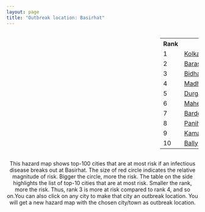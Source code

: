 ```yaml
---
layout: page
title: "Outbreak location: Basirhat"
---
```

<div style="width: 100%; overflow: auto;">
<div style="width: 75%; float: left;">
<div id="mapid">
<script src="https://buda-magenta.github.io/hazard_map/load_map.js"></script>

<script>
var marker_outbreak = L.marker([22.661196, 88.866022],{"autoPan": true}).addTo(map); marker_outbreak.bindTooltip("Basirhat").openTooltip();

var circle_1 = L.circle([22.541418, 88.357691], {"pane": "markerPane", "color": "red", "fill": true, "fillOpacity": 0.2, "fillRule": "evenodd", "lineCap": "round", "lineJoin": "round", "opacity": 1.0, "radius": 252534, "stroke": true, "weight": 3}).addTo(map);
circle_1.bindTooltip("Kolkata<br>rank: 1<br>hazard index: 0.252535")
circle_1.bindPopup('<a href="https://buda-magenta.github.io/hazard_map/Kolkata">Kolkata</a>')

var circle_2 = L.circle([22.717624, 88.488953], {"pane": "markerPane", "color": "red", "fill": true, "fillOpacity": 0.2, "fillRule": "evenodd", "lineCap": "round", "lineJoin": "round", "opacity": 1.0, "radius": 15953, "stroke": true, "weight": 3}).addTo(map);
circle_2.bindTooltip("Barasat<br>rank: 2<br>hazard index: 0.015954")
circle_2.bindPopup('<a href="https://buda-magenta.github.io/hazard_map/Barasat">Barasat</a>')

var circle_3 = L.circle([22.591260, 88.390964], {"pane": "markerPane", "color": "red", "fill": true, "fillOpacity": 0.2, "fillRule": "evenodd", "lineCap": "round", "lineJoin": "round", "opacity": 1.0, "radius": 12288, "stroke": true, "weight": 3}).addTo(map);
circle_3.bindTooltip("Bidhan Nagar<br>rank: 3<br>hazard index: 0.012288")
circle_3.bindPopup('<a href="https://buda-magenta.github.io/hazard_map/Bidhan_Nagar">Bidhan Nagar</a>')

var circle_4 = L.circle([22.694792, 88.453018], {"pane": "markerPane", "color": "red", "fill": true, "fillOpacity": 0.2, "fillRule": "evenodd", "lineCap": "round", "lineJoin": "round", "opacity": 1.0, "radius": 11198, "stroke": true, "weight": 3}).addTo(map);
circle_4.bindTooltip("Madhyamgram<br>rank: 4<br>hazard index: 0.011199")
circle_4.bindPopup('<a href="https://buda-magenta.github.io/hazard_map/Madhyamgram">Madhyamgram</a>')

var circle_5 = L.circle([23.535048, 87.338043], {"pane": "markerPane", "color": "red", "fill": true, "fillOpacity": 0.2, "fillRule": "evenodd", "lineCap": "round", "lineJoin": "round", "opacity": 1.0, "radius": 7329, "stroke": true, "weight": 3}).addTo(map);
circle_5.bindTooltip("Durgapur<br>rank: 5<br>hazard index: 0.007330")
circle_5.bindPopup('<a href="https://buda-magenta.github.io/hazard_map/Durgapur">Durgapur</a>')

var circle_6 = L.circle([22.508621, 88.253218], {"pane": "markerPane", "color": "red", "fill": true, "fillOpacity": 0.2, "fillRule": "evenodd", "lineCap": "round", "lineJoin": "round", "opacity": 1.0, "radius": 5810, "stroke": true, "weight": 3}).addTo(map);
circle_6.bindTooltip("Maheshtala<br>rank: 6<br>hazard index: 0.005810")
circle_6.bindPopup('<a href="https://buda-magenta.github.io/hazard_map/Maheshtala">Maheshtala</a>')

var circle_7 = L.circle([23.250000, 87.750000], {"pane": "markerPane", "color": "red", "fill": true, "fillOpacity": 0.2, "fillRule": "evenodd", "lineCap": "round", "lineJoin": "round", "opacity": 1.0, "radius": 5092, "stroke": true, "weight": 3}).addTo(map);
circle_7.bindTooltip("Barddhaman<br>rank: 7<br>hazard index: 0.005093")
circle_7.bindPopup('<a href="https://buda-magenta.github.io/hazard_map/Barddhaman">Barddhaman</a>')

var circle_8 = L.circle([22.695034, 88.377060], {"pane": "markerPane", "color": "red", "fill": true, "fillOpacity": 0.2, "fillRule": "evenodd", "lineCap": "round", "lineJoin": "round", "opacity": 1.0, "radius": 4958, "stroke": true, "weight": 3}).addTo(map);
circle_8.bindTooltip("Panihati<br>rank: 8<br>hazard index: 0.004958")
circle_8.bindPopup('<a href="https://buda-magenta.github.io/hazard_map/Panihati">Panihati</a>')

var circle_9 = L.circle([22.670728, 88.376342], {"pane": "markerPane", "color": "red", "fill": true, "fillOpacity": 0.2, "fillRule": "evenodd", "lineCap": "round", "lineJoin": "round", "opacity": 1.0, "radius": 4351, "stroke": true, "weight": 3}).addTo(map);
circle_9.bindTooltip("Kamarhati<br>rank: 9<br>hazard index: 0.004351")
circle_9.bindPopup('<a href="https://buda-magenta.github.io/hazard_map/Kamarhati">Kamarhati</a>')

var circle_10 = L.circle([22.646958, 88.343612], {"pane": "markerPane", "color": "red", "fill": true, "fillOpacity": 0.2, "fillRule": "evenodd", "lineCap": "round", "lineJoin": "round", "opacity": 1.0, "radius": 3774, "stroke": true, "weight": 3}).addTo(map);
circle_10.bindTooltip("Bally<br>rank: 10<br>hazard index: 0.003775")
circle_10.bindPopup('<a href="https://buda-magenta.github.io/hazard_map/Bally">Bally</a>')

var circle_11 = L.circle([22.472223, 88.093845], {"pane": "markerPane", "color": "red", "fill": true, "fillOpacity": 0.2, "fillRule": "evenodd", "lineCap": "round", "lineJoin": "round", "opacity": 1.0, "radius": 3697, "stroke": true, "weight": 3}).addTo(map);
circle_11.bindTooltip("Uluberia<br>rank: 11<br>hazard index: 0.003697")
circle_11.bindPopup('<a href="https://buda-magenta.github.io/hazard_map/Uluberia">Uluberia</a>')

var circle_12 = L.circle([26.716413, 88.430992], {"pane": "markerPane", "color": "red", "fill": true, "fillOpacity": 0.2, "fillRule": "evenodd", "lineCap": "round", "lineJoin": "round", "opacity": 1.0, "radius": 3662, "stroke": true, "weight": 3}).addTo(map);
circle_12.bindTooltip("Siliguri<br>rank: 12<br>hazard index: 0.003662")
circle_12.bindPopup('<a href="https://buda-magenta.github.io/hazard_map/Siliguri">Siliguri</a>')

var circle_13 = L.circle([28.651718, 77.221939], {"pane": "markerPane", "color": "red", "fill": true, "fillOpacity": 0.2, "fillRule": "evenodd", "lineCap": "round", "lineJoin": "round", "opacity": 1.0, "radius": 3644, "stroke": true, "weight": 3}).addTo(map);
circle_13.bindTooltip("Delhi<br>rank: 13<br>hazard index: 0.003644")
circle_13.bindPopup('<a href="https://buda-magenta.github.io/hazard_map/Delhi">Delhi</a>')

var circle_14 = L.circle([22.707369, 88.374437], {"pane": "markerPane", "color": "red", "fill": true, "fillOpacity": 0.2, "fillRule": "evenodd", "lineCap": "round", "lineJoin": "round", "opacity": 1.0, "radius": 3212, "stroke": true, "weight": 3}).addTo(map);
circle_14.bindTooltip("Baranagar<br>rank: 14<br>hazard index: 0.003212")
circle_14.bindPopup('<a href="https://buda-magenta.github.io/hazard_map/Baranagar">Baranagar</a>')

var circle_15 = L.circle([22.890183, 88.426939], {"pane": "markerPane", "color": "red", "fill": true, "fillOpacity": 0.2, "fillRule": "evenodd", "lineCap": "round", "lineJoin": "round", "opacity": 1.0, "radius": 2885, "stroke": true, "weight": 3}).addTo(map);
circle_15.bindTooltip("Naihati<br>rank: 15<br>hazard index: 0.002885")
circle_15.bindPopup('<a href="https://buda-magenta.github.io/hazard_map/Naihati">Naihati</a>')

var circle_16 = L.circle([19.075990, 72.877393], {"pane": "markerPane", "color": "red", "fill": true, "fillOpacity": 0.2, "fillRule": "evenodd", "lineCap": "round", "lineJoin": "round", "opacity": 1.0, "radius": 2762, "stroke": true, "weight": 3}).addTo(map);
circle_16.bindTooltip("Mumbai<br>rank: 16<br>hazard index: 0.002763")
circle_16.bindPopup('<a href="https://buda-magenta.github.io/hazard_map/Mumbai">Mumbai</a>')

var circle_17 = L.circle([22.028124, 88.063265], {"pane": "markerPane", "color": "red", "fill": true, "fillOpacity": 0.2, "fillRule": "evenodd", "lineCap": "round", "lineJoin": "round", "opacity": 1.0, "radius": 2595, "stroke": true, "weight": 3}).addTo(map);
circle_17.bindTooltip("Haldia<br>rank: 17<br>hazard index: 0.002596")
circle_17.bindPopup('<a href="https://buda-magenta.github.io/hazard_map/Haldia">Haldia</a>')

var circle_18 = L.circle([24.379576, 88.585573], {"pane": "markerPane", "color": "red", "fill": true, "fillOpacity": 0.2, "fillRule": "evenodd", "lineCap": "round", "lineJoin": "round", "opacity": 1.0, "radius": 2525, "stroke": true, "weight": 3}).addTo(map);
circle_18.bindTooltip("Baharampur<br>rank: 18<br>hazard index: 0.002526")
circle_18.bindPopup('<a href="https://buda-magenta.github.io/hazard_map/Baharampur">Baharampur</a>')

var circle_19 = L.circle([23.687130, 86.974659], {"pane": "markerPane", "color": "red", "fill": true, "fillOpacity": 0.2, "fillRule": "evenodd", "lineCap": "round", "lineJoin": "round", "opacity": 1.0, "radius": 2386, "stroke": true, "weight": 3}).addTo(map);
circle_19.bindTooltip("Asansol<br>rank: 19<br>hazard index: 0.002387")
circle_19.bindPopup('<a href="https://buda-magenta.github.io/hazard_map/Asansol">Asansol</a>')

var circle_20 = L.circle([22.754995, 88.341667], {"pane": "markerPane", "color": "red", "fill": true, "fillOpacity": 0.2, "fillRule": "evenodd", "lineCap": "round", "lineJoin": "round", "opacity": 1.0, "radius": 2370, "stroke": true, "weight": 3}).addTo(map);
circle_20.bindTooltip("Serampore<br>rank: 20<br>hazard index: 0.002370")
circle_20.bindPopup('<a href="https://buda-magenta.github.io/hazard_map/Serampore">Serampore</a>')

var circle_21 = L.circle([22.901200, 88.389900], {"pane": "markerPane", "color": "red", "fill": true, "fillOpacity": 0.2, "fillRule": "evenodd", "lineCap": "round", "lineJoin": "round", "opacity": 1.0, "radius": 2291, "stroke": true, "weight": 3}).addTo(map);
circle_21.bindTooltip("Hugli-Chinsurah<br>rank: 21<br>hazard index: 0.002291")
circle_21.bindPopup('<a href="https://buda-magenta.github.io/hazard_map/Hugli-Chinsurah">Hugli-Chinsurah</a>')

var circle_22 = L.circle([22.667046, 88.341146], {"pane": "markerPane", "color": "red", "fill": true, "fillOpacity": 0.2, "fillRule": "evenodd", "lineCap": "round", "lineJoin": "round", "opacity": 1.0, "radius": 2099, "stroke": true, "weight": 3}).addTo(map);
circle_22.bindTooltip("Uttarpara<br>rank: 22<br>hazard index: 0.002099")
circle_22.bindPopup('<a href="https://buda-magenta.github.io/hazard_map/Uttarpara">Uttarpara</a>')

var circle_23 = L.circle([23.405848, 88.495894], {"pane": "markerPane", "color": "red", "fill": true, "fillOpacity": 0.2, "fillRule": "evenodd", "lineCap": "round", "lineJoin": "round", "opacity": 1.0, "radius": 1967, "stroke": true, "weight": 3}).addTo(map);
circle_23.bindTooltip("Krishnanagar<br>rank: 23<br>hazard index: 0.001968")
circle_23.bindPopup('<a href="https://buda-magenta.github.io/hazard_map/Krishnanagar">Krishnanagar</a>')

var circle_24 = L.circle([23.259346, 88.437212], {"pane": "markerPane", "color": "red", "fill": true, "fillOpacity": 0.2, "fillRule": "evenodd", "lineCap": "round", "lineJoin": "round", "opacity": 1.0, "radius": 1962, "stroke": true, "weight": 3}).addTo(map);
circle_24.bindTooltip("Santipur<br>rank: 24<br>hazard index: 0.001962")
circle_24.bindPopup('<a href="https://buda-magenta.github.io/hazard_map/Santipur">Santipur</a>')

var circle_25 = L.circle([22.840800, 88.653500], {"pane": "markerPane", "color": "red", "fill": true, "fillOpacity": 0.2, "fillRule": "evenodd", "lineCap": "round", "lineJoin": "round", "opacity": 1.0, "radius": 1935, "stroke": true, "weight": 3}).addTo(map);
circle_25.bindTooltip("Habra<br>rank: 25<br>hazard index: 0.001935")
circle_25.bindPopup('<a href="https://buda-magenta.github.io/hazard_map/Habra">Habra</a>')

var circle_26 = L.circle([24.965712, 88.127778], {"pane": "markerPane", "color": "red", "fill": true, "fillOpacity": 0.2, "fillRule": "evenodd", "lineCap": "round", "lineJoin": "round", "opacity": 1.0, "radius": 1807, "stroke": true, "weight": 3}).addTo(map);
circle_26.bindTooltip("English Bazar<br>rank: 26<br>hazard index: 0.001808")
circle_26.bindPopup('<a href="https://buda-magenta.github.io/hazard_map/English_Bazar">English Bazar</a>')

var circle_27 = L.circle([25.133173, 86.525040], {"pane": "markerPane", "color": "red", "fill": true, "fillOpacity": 0.2, "fillRule": "evenodd", "lineCap": "round", "lineJoin": "round", "opacity": 1.0, "radius": 1800, "stroke": true, "weight": 3}).addTo(map);
circle_27.bindTooltip("Kharagpur<br>rank: 27<br>hazard index: 0.001800")
circle_27.bindPopup('<a href="https://buda-magenta.github.io/hazard_map/Kharagpur">Kharagpur</a>')

var circle_28 = L.circle([12.979120, 77.591300], {"pane": "markerPane", "color": "red", "fill": true, "fillOpacity": 0.2, "fillRule": "evenodd", "lineCap": "round", "lineJoin": "round", "opacity": 1.0, "radius": 1791, "stroke": true, "weight": 3}).addTo(map);
circle_28.bindTooltip("Bangalore<br>rank: 28<br>hazard index: 0.001791")
circle_28.bindPopup('<a href="https://buda-magenta.github.io/hazard_map/Bangalore">Bangalore</a>')

var circle_29 = L.circle([23.131954, 87.207397], {"pane": "markerPane", "color": "red", "fill": true, "fillOpacity": 0.2, "fillRule": "evenodd", "lineCap": "round", "lineJoin": "round", "opacity": 1.0, "radius": 1784, "stroke": true, "weight": 3}).addTo(map);
circle_29.bindTooltip("Bankura<br>rank: 29<br>hazard index: 0.001785")
circle_29.bindPopup('<a href="https://buda-magenta.github.io/hazard_map/Bankura">Bankura</a>')

var circle_30 = L.circle([26.180598, 91.753943], {"pane": "markerPane", "color": "red", "fill": true, "fillOpacity": 0.2, "fillRule": "evenodd", "lineCap": "round", "lineJoin": "round", "opacity": 1.0, "radius": 1773, "stroke": true, "weight": 3}).addTo(map);
circle_30.bindTooltip("Guwahati<br>rank: 30<br>hazard index: 0.001773")
circle_30.bindPopup('<a href="https://buda-magenta.github.io/hazard_map/Guwahati">Guwahati</a>')

var circle_31 = L.circle([22.870214, 88.419608], {"pane": "markerPane", "color": "red", "fill": true, "fillOpacity": 0.2, "fillRule": "evenodd", "lineCap": "round", "lineJoin": "round", "opacity": 1.0, "radius": 1743, "stroke": true, "weight": 3}).addTo(map);
circle_31.bindTooltip("Barrackpur<br>rank: 31<br>hazard index: 0.001743")
circle_31.bindPopup('<a href="https://buda-magenta.github.io/hazard_map/Barrackpur">Barrackpur</a>')

var circle_32 = L.circle([20.266777, 85.843559], {"pane": "markerPane", "color": "red", "fill": true, "fillOpacity": 0.2, "fillRule": "evenodd", "lineCap": "round", "lineJoin": "round", "opacity": 1.0, "radius": 1621, "stroke": true, "weight": 3}).addTo(map);
circle_32.bindTooltip("Bhubaneswar<br>rank: 32<br>hazard index: 0.001622")
circle_32.bindPopup('<a href="https://buda-magenta.github.io/hazard_map/Bhubaneswar">Bhubaneswar</a>')

var circle_33 = L.circle([23.332200, 86.361600], {"pane": "markerPane", "color": "red", "fill": true, "fillOpacity": 0.2, "fillRule": "evenodd", "lineCap": "round", "lineJoin": "round", "opacity": 1.0, "radius": 1609, "stroke": true, "weight": 3}).addTo(map);
circle_33.bindTooltip("Purulia<br>rank: 33<br>hazard index: 0.001610")
circle_33.bindPopup('<a href="https://buda-magenta.github.io/hazard_map/Purulia">Purulia</a>')

var circle_34 = L.circle([25.609324, 85.123525], {"pane": "markerPane", "color": "red", "fill": true, "fillOpacity": 0.2, "fillRule": "evenodd", "lineCap": "round", "lineJoin": "round", "opacity": 1.0, "radius": 1515, "stroke": true, "weight": 3}).addTo(map);
circle_34.bindTooltip("Patna<br>rank: 34<br>hazard index: 0.001515")
circle_34.bindPopup('<a href="https://buda-magenta.github.io/hazard_map/Patna">Patna</a>')

var circle_35 = L.circle([22.920982, 88.437022], {"pane": "markerPane", "color": "red", "fill": true, "fillOpacity": 0.2, "fillRule": "evenodd", "lineCap": "round", "lineJoin": "round", "opacity": 1.0, "radius": 1506, "stroke": true, "weight": 3}).addTo(map);
circle_35.bindTooltip("Halisahar<br>rank: 35<br>hazard index: 0.001506")
circle_35.bindPopup('<a href="https://buda-magenta.github.io/hazard_map/Halisahar">Halisahar</a>')

var circle_36 = L.circle([22.726141, 88.343487], {"pane": "markerPane", "color": "red", "fill": true, "fillOpacity": 0.2, "fillRule": "evenodd", "lineCap": "round", "lineJoin": "round", "opacity": 1.0, "radius": 1463, "stroke": true, "weight": 3}).addTo(map);
circle_36.bindTooltip("Rishra<br>rank: 36<br>hazard index: 0.001464")
circle_36.bindPopup('<a href="https://buda-magenta.github.io/hazard_map/Rishra">Rishra</a>')

var circle_37 = L.circle([23.388901, 88.372439], {"pane": "markerPane", "color": "red", "fill": true, "fillOpacity": 0.2, "fillRule": "evenodd", "lineCap": "round", "lineJoin": "round", "opacity": 1.0, "radius": 1460, "stroke": true, "weight": 3}).addTo(map);
circle_37.bindTooltip("Nabadwip<br>rank: 37<br>hazard index: 0.001461")
circle_37.bindPopup('<a href="https://buda-magenta.github.io/hazard_map/Nabadwip">Nabadwip</a>')

var circle_38 = L.circle([22.949011, 88.435910], {"pane": "markerPane", "color": "red", "fill": true, "fillOpacity": 0.2, "fillRule": "evenodd", "lineCap": "round", "lineJoin": "round", "opacity": 1.0, "radius": 1449, "stroke": true, "weight": 3}).addTo(map);
circle_38.bindTooltip("Kanchrapara<br>rank: 38<br>hazard index: 0.001449")
circle_38.bindPopup('<a href="https://buda-magenta.github.io/hazard_map/Kanchrapara">Kanchrapara</a>')

var circle_39 = L.circle([22.794910, 88.331772], {"pane": "markerPane", "color": "red", "fill": true, "fillOpacity": 0.2, "fillRule": "evenodd", "lineCap": "round", "lineJoin": "round", "opacity": 1.0, "radius": 1424, "stroke": true, "weight": 3}).addTo(map);
circle_39.bindTooltip("Baidyabati<br>rank: 39<br>hazard index: 0.001424")
circle_39.bindPopup('<a href="https://buda-magenta.github.io/hazard_map/Baidyabati">Baidyabati</a>')

var circle_40 = L.circle([22.741920, 88.379201], {"pane": "markerPane", "color": "red", "fill": true, "fillOpacity": 0.2, "fillRule": "evenodd", "lineCap": "round", "lineJoin": "round", "opacity": 1.0, "radius": 1392, "stroke": true, "weight": 3}).addTo(map);
circle_40.bindTooltip("Titagarh<br>rank: 40<br>hazard index: 0.001392")
circle_40.bindPopup('<a href="https://buda-magenta.github.io/hazard_map/Titagarh">Titagarh</a>')

var circle_41 = L.circle([21.735348, 81.944459], {"pane": "markerPane", "color": "red", "fill": true, "fillOpacity": 0.2, "fillRule": "evenodd", "lineCap": "round", "lineJoin": "round", "opacity": 1.0, "radius": 1384, "stroke": true, "weight": 3}).addTo(map);
circle_41.bindTooltip("Bhatpara<br>rank: 41<br>hazard index: 0.001384")
circle_41.bindPopup('<a href="https://buda-magenta.github.io/hazard_map/Bhatpara">Bhatpara</a>')

var circle_42 = L.circle([23.056882, 88.781851], {"pane": "markerPane", "color": "red", "fill": true, "fillOpacity": 0.2, "fillRule": "evenodd", "lineCap": "round", "lineJoin": "round", "opacity": 1.0, "radius": 1348, "stroke": true, "weight": 3}).addTo(map);
circle_42.bindTooltip("Bongaon<br>rank: 42<br>hazard index: 0.001349")
circle_42.bindPopup('<a href="https://buda-magenta.github.io/hazard_map/Bongaon">Bongaon</a>')

var circle_43 = L.circle([22.715699, 88.381582], {"pane": "markerPane", "color": "red", "fill": true, "fillOpacity": 0.2, "fillRule": "evenodd", "lineCap": "round", "lineJoin": "round", "opacity": 1.0, "radius": 1305, "stroke": true, "weight": 3}).addTo(map);
circle_43.bindTooltip("Khardaha<br>rank: 43<br>hazard index: 0.001306")
circle_43.bindPopup('<a href="https://buda-magenta.github.io/hazard_map/Khardaha">Khardaha</a>')

var circle_44 = L.circle([13.083694, 80.270186], {"pane": "markerPane", "color": "red", "fill": true, "fillOpacity": 0.2, "fillRule": "evenodd", "lineCap": "round", "lineJoin": "round", "opacity": 1.0, "radius": 1300, "stroke": true, "weight": 3}).addTo(map);
circle_44.bindTooltip("Chennai<br>rank: 44<br>hazard index: 0.001300")
circle_44.bindPopup('<a href="https://buda-magenta.github.io/hazard_map/Chennai">Chennai</a>')

var circle_45 = L.circle([17.388786, 78.461065], {"pane": "markerPane", "color": "red", "fill": true, "fillOpacity": 0.2, "fillRule": "evenodd", "lineCap": "round", "lineJoin": "round", "opacity": 1.0, "radius": 1252, "stroke": true, "weight": 3}).addTo(map);
circle_45.bindTooltip("Hyderabad<br>rank: 45<br>hazard index: 0.001253")
circle_45.bindPopup('<a href="https://buda-magenta.github.io/hazard_map/Hyderabad">Hyderabad</a>')

var circle_46 = L.circle([22.965365, 88.403973], {"pane": "markerPane", "color": "red", "fill": true, "fillOpacity": 0.2, "fillRule": "evenodd", "lineCap": "round", "lineJoin": "round", "opacity": 1.0, "radius": 1230, "stroke": true, "weight": 3}).addTo(map);
circle_46.bindTooltip("Bansberia<br>rank: 46<br>hazard index: 0.001231")
circle_46.bindPopup('<a href="https://buda-magenta.github.io/hazard_map/Bansberia">Bansberia</a>')

var circle_47 = L.circle([22.974972, 88.434592], {"pane": "markerPane", "color": "red", "fill": true, "fillOpacity": 0.2, "fillRule": "evenodd", "lineCap": "round", "lineJoin": "round", "opacity": 1.0, "radius": 1192, "stroke": true, "weight": 3}).addTo(map);
circle_47.bindTooltip("Kalyani<br>rank: 47<br>hazard index: 0.001193")
circle_47.bindPopup('<a href="https://buda-magenta.github.io/hazard_map/Kalyani">Kalyani</a>')

var circle_48 = L.circle([22.801519, 86.202958], {"pane": "markerPane", "color": "red", "fill": true, "fillOpacity": 0.2, "fillRule": "evenodd", "lineCap": "round", "lineJoin": "round", "opacity": 1.0, "radius": 1000, "stroke": true, "weight": 3}).addTo(map);
circle_48.bindTooltip("Jamshedpur<br>rank: 48<br>hazard index: 0.001001")
circle_48.bindPopup('<a href="https://buda-magenta.github.io/hazard_map/Jamshedpur">Jamshedpur</a>')

var circle_49 = L.circle([26.838100, 80.934600], {"pane": "markerPane", "color": "red", "fill": true, "fillOpacity": 0.2, "fillRule": "evenodd", "lineCap": "round", "lineJoin": "round", "opacity": 1.0, "radius": 953, "stroke": true, "weight": 3}).addTo(map);
circle_49.bindTooltip("Lucknow<br>rank: 49<br>hazard index: 0.000954")
circle_49.bindPopup('<a href="https://buda-magenta.github.io/hazard_map/Lucknow">Lucknow</a>')

var circle_50 = L.circle([25.572433, 83.609605], {"pane": "markerPane", "color": "red", "fill": true, "fillOpacity": 0.2, "fillRule": "evenodd", "lineCap": "round", "lineJoin": "round", "opacity": 1.0, "radius": 737, "stroke": true, "weight": 3}).addTo(map);
circle_50.bindTooltip("Medinipur<br>rank: 50<br>hazard index: 0.000737")
circle_50.bindPopup('<a href="https://buda-magenta.github.io/hazard_map/Medinipur">Medinipur</a>')

var circle_51 = L.circle([23.795281, 86.430964], {"pane": "markerPane", "color": "red", "fill": true, "fillOpacity": 0.2, "fillRule": "evenodd", "lineCap": "round", "lineJoin": "round", "opacity": 1.0, "radius": 730, "stroke": true, "weight": 3}).addTo(map);
circle_51.bindTooltip("Dhanbad<br>rank: 51<br>hazard index: 0.000731")
circle_51.bindPopup('<a href="https://buda-magenta.github.io/hazard_map/Dhanbad">Dhanbad</a>')

var circle_52 = L.circle([23.831238, 91.282382], {"pane": "markerPane", "color": "red", "fill": true, "fillOpacity": 0.2, "fillRule": "evenodd", "lineCap": "round", "lineJoin": "round", "opacity": 1.0, "radius": 726, "stroke": true, "weight": 3}).addTo(map);
circle_52.bindTooltip("Agartala<br>rank: 52<br>hazard index: 0.000727")
circle_52.bindPopup('<a href="https://buda-magenta.github.io/hazard_map/Agartala">Agartala</a>')

var circle_53 = L.circle([23.370035, 85.325013], {"pane": "markerPane", "color": "red", "fill": true, "fillOpacity": 0.2, "fillRule": "evenodd", "lineCap": "round", "lineJoin": "round", "opacity": 1.0, "radius": 684, "stroke": true, "weight": 3}).addTo(map);
circle_53.bindTooltip("Ranchi<br>rank: 53<br>hazard index: 0.000684")
circle_53.bindPopup('<a href="https://buda-magenta.github.io/hazard_map/Ranchi">Ranchi</a>')

var circle_54 = L.circle([25.286698, 87.132254], {"pane": "markerPane", "color": "red", "fill": true, "fillOpacity": 0.2, "fillRule": "evenodd", "lineCap": "round", "lineJoin": "round", "opacity": 1.0, "radius": 670, "stroke": true, "weight": 3}).addTo(map);
circle_54.bindTooltip("Bhagalpur<br>rank: 54<br>hazard index: 0.000671")
circle_54.bindPopup('<a href="https://buda-magenta.github.io/hazard_map/Bhagalpur">Bhagalpur</a>')

var circle_55 = L.circle([17.723128, 83.301284], {"pane": "markerPane", "color": "red", "fill": true, "fillOpacity": 0.2, "fillRule": "evenodd", "lineCap": "round", "lineJoin": "round", "opacity": 1.0, "radius": 662, "stroke": true, "weight": 3}).addTo(map);
circle_55.bindTooltip("Visakhapatnam<br>rank: 55<br>hazard index: 0.000663")
circle_55.bindPopup('<a href="https://buda-magenta.github.io/hazard_map/Visakhapatnam">Visakhapatnam</a>')

var circle_56 = L.circle([20.468600, 85.879200], {"pane": "markerPane", "color": "red", "fill": true, "fillOpacity": 0.2, "fillRule": "evenodd", "lineCap": "round", "lineJoin": "round", "opacity": 1.0, "radius": 644, "stroke": true, "weight": 3}).addTo(map);
circle_56.bindTooltip("Cuttack<br>rank: 56<br>hazard index: 0.000644")
circle_56.bindPopup('<a href="https://buda-magenta.github.io/hazard_map/Cuttack">Cuttack</a>')

var circle_57 = L.circle([26.698885, 88.320030], {"pane": "markerPane", "color": "red", "fill": true, "fillOpacity": 0.2, "fillRule": "evenodd", "lineCap": "round", "lineJoin": "round", "opacity": 1.0, "radius": 583, "stroke": true, "weight": 3}).addTo(map);
circle_57.bindTooltip("Bagdogra<br>rank: 57<br>hazard index: 0.000583")
circle_57.bindPopup('<a href="https://buda-magenta.github.io/hazard_map/Bagdogra">Bagdogra</a>')

var circle_58 = L.circle([21.149813, 79.082056], {"pane": "markerPane", "color": "red", "fill": true, "fillOpacity": 0.2, "fillRule": "evenodd", "lineCap": "round", "lineJoin": "round", "opacity": 1.0, "radius": 581, "stroke": true, "weight": 3}).addTo(map);
circle_58.bindTooltip("Nagpur<br>rank: 58<br>hazard index: 0.000581")
circle_58.bindPopup('<a href="https://buda-magenta.github.io/hazard_map/Nagpur">Nagpur</a>')

var circle_59 = L.circle([23.021624, 72.579707], {"pane": "markerPane", "color": "red", "fill": true, "fillOpacity": 0.2, "fillRule": "evenodd", "lineCap": "round", "lineJoin": "round", "opacity": 1.0, "radius": 567, "stroke": true, "weight": 3}).addTo(map);
circle_59.bindTooltip("Ahmedabad<br>rank: 59<br>hazard index: 0.000568")
circle_59.bindPopup('<a href="https://buda-magenta.github.io/hazard_map/Ahmedabad">Ahmedabad</a>')

var circle_60 = L.circle([25.680654, 88.124646], {"pane": "markerPane", "color": "red", "fill": true, "fillOpacity": 0.2, "fillRule": "evenodd", "lineCap": "round", "lineJoin": "round", "opacity": 1.0, "radius": 566, "stroke": true, "weight": 3}).addTo(map);
circle_60.bindTooltip("Raiganj<br>rank: 60<br>hazard index: 0.000567")
circle_60.bindPopup('<a href="https://buda-magenta.github.io/hazard_map/Raiganj">Raiganj</a>')

var circle_61 = L.circle([26.505476, 93.977739], {"pane": "markerPane", "color": "red", "fill": true, "fillOpacity": 0.2, "fillRule": "evenodd", "lineCap": "round", "lineJoin": "round", "opacity": 1.0, "radius": 543, "stroke": true, "weight": 3}).addTo(map);
circle_61.bindTooltip("Chandan Nagar<br>rank: 61<br>hazard index: 0.000543")
circle_61.bindPopup('<a href="https://buda-magenta.github.io/hazard_map/Chandan_Nagar">Chandan Nagar</a>')

var circle_62 = L.circle([18.521428, 73.854454], {"pane": "markerPane", "color": "red", "fill": true, "fillOpacity": 0.2, "fillRule": "evenodd", "lineCap": "round", "lineJoin": "round", "opacity": 1.0, "radius": 509, "stroke": true, "weight": 3}).addTo(map);
circle_62.bindTooltip("Pune<br>rank: 62<br>hazard index: 0.000510")
circle_62.bindPopup('<a href="https://buda-magenta.github.io/hazard_map/Pune">Pune</a>')

var circle_63 = L.circle([25.335649, 83.007629], {"pane": "markerPane", "color": "red", "fill": true, "fillOpacity": 0.2, "fillRule": "evenodd", "lineCap": "round", "lineJoin": "round", "opacity": 1.0, "radius": 483, "stroke": true, "weight": 3}).addTo(map);
circle_63.bindTooltip("Varanasi<br>rank: 63<br>hazard index: 0.000483")
circle_63.bindPopup('<a href="https://buda-magenta.github.io/hazard_map/Varanasi">Varanasi</a>')

var circle_64 = L.circle([26.915458, 75.818982], {"pane": "markerPane", "color": "red", "fill": true, "fillOpacity": 0.2, "fillRule": "evenodd", "lineCap": "round", "lineJoin": "round", "opacity": 1.0, "radius": 467, "stroke": true, "weight": 3}).addTo(map);
circle_64.bindTooltip("Jaipur<br>rank: 64<br>hazard index: 0.000468")
circle_64.bindPopup('<a href="https://buda-magenta.github.io/hazard_map/Jaipur">Jaipur</a>')

var circle_65 = L.circle([26.460914, 80.321759], {"pane": "markerPane", "color": "red", "fill": true, "fillOpacity": 0.2, "fillRule": "evenodd", "lineCap": "round", "lineJoin": "round", "opacity": 1.0, "radius": 464, "stroke": true, "weight": 3}).addTo(map);
circle_65.bindTooltip("Kanpur<br>rank: 65<br>hazard index: 0.000464")
circle_65.bindPopup('<a href="https://buda-magenta.github.io/hazard_map/Kanpur">Kanpur</a>')

var circle_66 = L.circle([11.664535, 92.739045], {"pane": "markerPane", "color": "red", "fill": true, "fillOpacity": 0.2, "fillRule": "evenodd", "lineCap": "round", "lineJoin": "round", "opacity": 1.0, "radius": 426, "stroke": true, "weight": 3}).addTo(map);
circle_66.bindTooltip("Port Blair<br>rank: 66<br>hazard index: 0.000427")
circle_66.bindPopup('<a href="https://buda-magenta.github.io/hazard_map/Port_Blair">Port Blair</a>')

var circle_67 = L.circle([26.626484, 88.734077], {"pane": "markerPane", "color": "red", "fill": true, "fillOpacity": 0.2, "fillRule": "evenodd", "lineCap": "round", "lineJoin": "round", "opacity": 1.0, "radius": 379, "stroke": true, "weight": 3}).addTo(map);
circle_67.bindTooltip("Jalpaiguri<br>rank: 67<br>hazard index: 0.000380")
circle_67.bindPopup('<a href="https://buda-magenta.github.io/hazard_map/Jalpaiguri">Jalpaiguri</a>')

var circle_68 = L.circle([16.508759, 80.618510], {"pane": "markerPane", "color": "red", "fill": true, "fillOpacity": 0.2, "fillRule": "evenodd", "lineCap": "round", "lineJoin": "round", "opacity": 1.0, "radius": 320, "stroke": true, "weight": 3}).addTo(map);
circle_68.bindTooltip("Vijayawada<br>rank: 68<br>hazard index: 0.000321")
circle_68.bindPopup('<a href="https://buda-magenta.github.io/hazard_map/Vijayawada">Vijayawada</a>')

var circle_69 = L.circle([26.298638, 87.953148], {"pane": "markerPane", "color": "red", "fill": true, "fillOpacity": 0.2, "fillRule": "evenodd", "lineCap": "round", "lineJoin": "round", "opacity": 1.0, "radius": 320, "stroke": true, "weight": 3}).addTo(map);
circle_69.bindTooltip("Kishanganj<br>rank: 69<br>hazard index: 0.000320")
circle_69.bindPopup('<a href="https://buda-magenta.github.io/hazard_map/Kishanganj">Kishanganj</a>')

var circle_70 = L.circle([21.237947, 81.633683], {"pane": "markerPane", "color": "red", "fill": true, "fillOpacity": 0.2, "fillRule": "evenodd", "lineCap": "round", "lineJoin": "round", "opacity": 1.0, "radius": 263, "stroke": true, "weight": 3}).addTo(map);
circle_70.bindTooltip("Raipur<br>rank: 70<br>hazard index: 0.000263")
circle_70.bindPopup('<a href="https://buda-magenta.github.io/hazard_map/Raipur">Raipur</a>')

var circle_71 = L.circle([24.796436, 85.007956], {"pane": "markerPane", "color": "red", "fill": true, "fillOpacity": 0.2, "fillRule": "evenodd", "lineCap": "round", "lineJoin": "round", "opacity": 1.0, "radius": 257, "stroke": true, "weight": 3}).addTo(map);
circle_71.bindTooltip("Gaya<br>rank: 71<br>hazard index: 0.000257")
circle_71.bindPopup('<a href="https://buda-magenta.github.io/hazard_map/Gaya">Gaya</a>')

var circle_72 = L.circle([19.807608, 85.825254], {"pane": "markerPane", "color": "red", "fill": true, "fillOpacity": 0.2, "fillRule": "evenodd", "lineCap": "round", "lineJoin": "round", "opacity": 1.0, "radius": 240, "stroke": true, "weight": 3}).addTo(map);
circle_72.bindTooltip("Puri<br>rank: 72<br>hazard index: 0.000241")
circle_72.bindPopup('<a href="https://buda-magenta.github.io/hazard_map/Puri">Puri</a>')

var circle_73 = L.circle([26.083143, 86.032571], {"pane": "markerPane", "color": "red", "fill": true, "fillOpacity": 0.2, "fillRule": "evenodd", "lineCap": "round", "lineJoin": "round", "opacity": 1.0, "radius": 238, "stroke": true, "weight": 3}).addTo(map);
circle_73.bindTooltip("Darbhanga<br>rank: 73<br>hazard index: 0.000239")
circle_73.bindPopup('<a href="https://buda-magenta.github.io/hazard_map/Darbhanga">Darbhanga</a>')

var circle_74 = L.circle([21.170200, 72.831100], {"pane": "markerPane", "color": "red", "fill": true, "fillOpacity": 0.2, "fillRule": "evenodd", "lineCap": "round", "lineJoin": "round", "opacity": 1.0, "radius": 235, "stroke": true, "weight": 3}).addTo(map);
circle_74.bindTooltip("Surat<br>rank: 74<br>hazard index: 0.000236")
circle_74.bindPopup('<a href="https://buda-magenta.github.io/hazard_map/Surat">Surat</a>')

var circle_75 = L.circle([21.500000, 86.750000], {"pane": "markerPane", "color": "red", "fill": true, "fillOpacity": 0.2, "fillRule": "evenodd", "lineCap": "round", "lineJoin": "round", "opacity": 1.0, "radius": 226, "stroke": true, "weight": 3}).addTo(map);
circle_75.bindTooltip("Baleshwar<br>rank: 75<br>hazard index: 0.000227")
circle_75.bindPopup('<a href="https://buda-magenta.github.io/hazard_map/Baleshwar">Baleshwar</a>')

var circle_76 = L.circle([25.560900, 87.647654], {"pane": "markerPane", "color": "red", "fill": true, "fillOpacity": 0.2, "fillRule": "evenodd", "lineCap": "round", "lineJoin": "round", "opacity": 1.0, "radius": 220, "stroke": true, "weight": 3}).addTo(map);
circle_76.bindTooltip("Katihar<br>rank: 76<br>hazard index: 0.000220")
circle_76.bindPopup('<a href="https://buda-magenta.github.io/hazard_map/Katihar">Katihar</a>')

var circle_77 = L.circle([24.800609, 93.937000], {"pane": "markerPane", "color": "red", "fill": true, "fillOpacity": 0.2, "fillRule": "evenodd", "lineCap": "round", "lineJoin": "round", "opacity": 1.0, "radius": 218, "stroke": true, "weight": 3}).addTo(map);
circle_77.bindTooltip("Imphal<br>rank: 77<br>hazard index: 0.000218")
circle_77.bindPopup('<a href="https://buda-magenta.github.io/hazard_map/Imphal">Imphal</a>')

var circle_78 = L.circle([21.934900, 86.732400], {"pane": "markerPane", "color": "red", "fill": true, "fillOpacity": 0.2, "fillRule": "evenodd", "lineCap": "round", "lineJoin": "round", "opacity": 1.0, "radius": 212, "stroke": true, "weight": 3}).addTo(map);
circle_78.bindTooltip("Baripada<br>rank: 78<br>hazard index: 0.000212")
circle_78.bindPopup('<a href="https://buda-magenta.github.io/hazard_map/Baripada">Baripada</a>')

var circle_79 = L.circle([28.457876, 79.405571], {"pane": "markerPane", "color": "red", "fill": true, "fillOpacity": 0.2, "fillRule": "evenodd", "lineCap": "round", "lineJoin": "round", "opacity": 1.0, "radius": 210, "stroke": true, "weight": 3}).addTo(map);
circle_79.bindTooltip("Bareilly<br>rank: 79<br>hazard index: 0.000211")
circle_79.bindPopup('<a href="https://buda-magenta.github.io/hazard_map/Bareilly">Bareilly</a>')

var circle_80 = L.circle([25.438130, 81.833800], {"pane": "markerPane", "color": "red", "fill": true, "fillOpacity": 0.2, "fillRule": "evenodd", "lineCap": "round", "lineJoin": "round", "opacity": 1.0, "radius": 206, "stroke": true, "weight": 3}).addTo(map);
circle_80.bindTooltip("Allahabad<br>rank: 80<br>hazard index: 0.000206")
circle_80.bindPopup('<a href="https://buda-magenta.github.io/hazard_map/Allahabad">Allahabad</a>')

var circle_81 = L.circle([21.063329, 86.505373], {"pane": "markerPane", "color": "red", "fill": true, "fillOpacity": 0.2, "fillRule": "evenodd", "lineCap": "round", "lineJoin": "round", "opacity": 1.0, "radius": 204, "stroke": true, "weight": 3}).addTo(map);
circle_81.bindTooltip("Bhadrak<br>rank: 81<br>hazard index: 0.000205")
circle_81.bindPopup('<a href="https://buda-magenta.github.io/hazard_map/Bhadrak">Bhadrak</a>')

var circle_82 = L.circle([26.148658, 85.340013], {"pane": "markerPane", "color": "red", "fill": true, "fillOpacity": 0.2, "fillRule": "evenodd", "lineCap": "round", "lineJoin": "round", "opacity": 1.0, "radius": 192, "stroke": true, "weight": 3}).addTo(map);
circle_82.bindTooltip("Muzaffarpur<br>rank: 82<br>hazard index: 0.000192")
circle_82.bindPopup('<a href="https://buda-magenta.github.io/hazard_map/Muzaffarpur">Muzaffarpur</a>')

var circle_83 = L.circle([19.194329, 72.970178], {"pane": "markerPane", "color": "red", "fill": true, "fillOpacity": 0.2, "fillRule": "evenodd", "lineCap": "round", "lineJoin": "round", "opacity": 1.0, "radius": 183, "stroke": true, "weight": 3}).addTo(map);
circle_83.bindTooltip("Thane<br>rank: 83<br>hazard index: 0.000183")
circle_83.bindPopup('<a href="https://buda-magenta.github.io/hazard_map/Thane">Thane</a>')

var circle_84 = L.circle([23.160894, 79.949770], {"pane": "markerPane", "color": "red", "fill": true, "fillOpacity": 0.2, "fillRule": "evenodd", "lineCap": "round", "lineJoin": "round", "opacity": 1.0, "radius": 178, "stroke": true, "weight": 3}).addTo(map);
circle_84.bindTooltip("Jabalpur<br>rank: 84<br>hazard index: 0.000179")
circle_84.bindPopup('<a href="https://buda-magenta.github.io/hazard_map/Jabalpur">Jabalpur</a>')

var circle_85 = L.circle([24.817861, 92.756221], {"pane": "markerPane", "color": "red", "fill": true, "fillOpacity": 0.2, "fillRule": "evenodd", "lineCap": "round", "lineJoin": "round", "opacity": 1.0, "radius": 173, "stroke": true, "weight": 3}).addTo(map);
circle_85.bindTooltip("Silchar<br>rank: 85<br>hazard index: 0.000174")
circle_85.bindPopup('<a href="https://buda-magenta.github.io/hazard_map/Silchar">Silchar</a>')

var circle_86 = L.circle([25.720581, 85.255560], {"pane": "markerPane", "color": "red", "fill": true, "fillOpacity": 0.2, "fillRule": "evenodd", "lineCap": "round", "lineJoin": "round", "opacity": 1.0, "radius": 167, "stroke": true, "weight": 3}).addTo(map);
circle_86.bindTooltip("Hajipur<br>rank: 86<br>hazard index: 0.000167")
circle_86.bindPopup('<a href="https://buda-magenta.github.io/hazard_map/Hajipur">Hajipur</a>')

var circle_87 = L.circle([22.214285, 84.872437], {"pane": "markerPane", "color": "red", "fill": true, "fillOpacity": 0.2, "fillRule": "evenodd", "lineCap": "round", "lineJoin": "round", "opacity": 1.0, "radius": 163, "stroke": true, "weight": 3}).addTo(map);
circle_87.bindTooltip("Raurkela<br>rank: 87<br>hazard index: 0.000163")
circle_87.bindPopup('<a href="https://buda-magenta.github.io/hazard_map/Raurkela">Raurkela</a>')

var circle_88 = L.circle([30.909016, 75.851601], {"pane": "markerPane", "color": "red", "fill": true, "fillOpacity": 0.2, "fillRule": "evenodd", "lineCap": "round", "lineJoin": "round", "opacity": 1.0, "radius": 159, "stroke": true, "weight": 3}).addTo(map);
circle_88.bindTooltip("Ludhiana<br>rank: 88<br>hazard index: 0.000159")
circle_88.bindPopup('<a href="https://buda-magenta.github.io/hazard_map/Ludhiana">Ludhiana</a>')

var circle_89 = L.circle([27.484460, 94.901945], {"pane": "markerPane", "color": "red", "fill": true, "fillOpacity": 0.2, "fillRule": "evenodd", "lineCap": "round", "lineJoin": "round", "opacity": 1.0, "radius": 158, "stroke": true, "weight": 3}).addTo(map);
circle_89.bindTooltip("Dibrugarh<br>rank: 89<br>hazard index: 0.000158")
circle_89.bindPopup('<a href="https://buda-magenta.github.io/hazard_map/Dibrugarh">Dibrugarh</a>')

var circle_90 = L.circle([25.263487, 88.789003], {"pane": "markerPane", "color": "red", "fill": true, "fillOpacity": 0.2, "fillRule": "evenodd", "lineCap": "round", "lineJoin": "round", "opacity": 1.0, "radius": 155, "stroke": true, "weight": 3}).addTo(map);
circle_90.bindTooltip("Balurghat<br>rank: 90<br>hazard index: 0.000155")
circle_90.bindPopup('<a href="https://buda-magenta.github.io/hazard_map/Balurghat">Balurghat</a>')

var circle_91 = L.circle([28.863842, 78.805778], {"pane": "markerPane", "color": "red", "fill": true, "fillOpacity": 0.2, "fillRule": "evenodd", "lineCap": "round", "lineJoin": "round", "opacity": 1.0, "radius": 150, "stroke": true, "weight": 3}).addTo(map);
circle_91.bindTooltip("Moradabad<br>rank: 91<br>hazard index: 0.000150")
circle_91.bindPopup('<a href="https://buda-magenta.github.io/hazard_map/Moradabad">Moradabad</a>')

var circle_92 = L.circle([26.671329, 83.364583], {"pane": "markerPane", "color": "red", "fill": true, "fillOpacity": 0.2, "fillRule": "evenodd", "lineCap": "round", "lineJoin": "round", "opacity": 1.0, "radius": 145, "stroke": true, "weight": 3}).addTo(map);
circle_92.bindTooltip("Gorakhpur<br>rank: 92<br>hazard index: 0.000146")
circle_92.bindPopup('<a href="https://buda-magenta.github.io/hazard_map/Gorakhpur">Gorakhpur</a>')

var circle_93 = L.circle([25.913591, 93.728371], {"pane": "markerPane", "color": "red", "fill": true, "fillOpacity": 0.2, "fillRule": "evenodd", "lineCap": "round", "lineJoin": "round", "opacity": 1.0, "radius": 141, "stroke": true, "weight": 3}).addTo(map);
circle_93.bindTooltip("Dimapur<br>rank: 93<br>hazard index: 0.000141")
circle_93.bindPopup('<a href="https://buda-magenta.github.io/hazard_map/Dimapur">Dimapur</a>')

var circle_94 = L.circle([20.011247, 73.790236], {"pane": "markerPane", "color": "red", "fill": true, "fillOpacity": 0.2, "fillRule": "evenodd", "lineCap": "round", "lineJoin": "round", "opacity": 1.0, "radius": 138, "stroke": true, "weight": 3}).addTo(map);
circle_94.bindTooltip("Nashik<br>rank: 94<br>hazard index: 0.000139")
circle_94.bindPopup('<a href="https://buda-magenta.github.io/hazard_map/Nashik">Nashik</a>')

var circle_95 = L.circle([22.910184, 69.899418], {"pane": "markerPane", "color": "red", "fill": true, "fillOpacity": 0.2, "fillRule": "evenodd", "lineCap": "round", "lineJoin": "round", "opacity": 1.0, "radius": 128, "stroke": true, "weight": 3}).addTo(map);
circle_95.bindTooltip("Bhadreshwar<br>rank: 95<br>hazard index: 0.000129")
circle_95.bindPopup('<a href="https://buda-magenta.github.io/hazard_map/Bhadreshwar">Bhadreshwar</a>')

var circle_96 = L.circle([27.175255, 78.009816], {"pane": "markerPane", "color": "red", "fill": true, "fillOpacity": 0.2, "fillRule": "evenodd", "lineCap": "round", "lineJoin": "round", "opacity": 1.0, "radius": 113, "stroke": true, "weight": 3}).addTo(map);
circle_96.bindTooltip("Agra<br>rank: 96<br>hazard index: 0.000114")
circle_96.bindPopup('<a href="https://buda-magenta.github.io/hazard_map/Agra">Agra</a>')

var circle_97 = L.circle([25.329791, 86.456777], {"pane": "markerPane", "color": "red", "fill": true, "fillOpacity": 0.2, "fillRule": "evenodd", "lineCap": "round", "lineJoin": "round", "opacity": 1.0, "radius": 112, "stroke": true, "weight": 3}).addTo(map);
circle_97.bindTooltip("Jamalpur<br>rank: 97<br>hazard index: 0.000112")
circle_97.bindPopup('<a href="https://buda-magenta.github.io/hazard_map/Jamalpur">Jamalpur</a>')

var circle_98 = L.circle([23.730215, 86.839671], {"pane": "markerPane", "color": "red", "fill": true, "fillOpacity": 0.2, "fillRule": "evenodd", "lineCap": "round", "lineJoin": "round", "opacity": 1.0, "radius": 106, "stroke": true, "weight": 3}).addTo(map);
circle_98.bindTooltip("Kulti<br>rank: 98<br>hazard index: 0.000107")
circle_98.bindPopup('<a href="https://buda-magenta.github.io/hazard_map/Kulti">Kulti</a>')

var circle_99 = L.circle([17.005045, 81.780473], {"pane": "markerPane", "color": "red", "fill": true, "fillOpacity": 0.2, "fillRule": "evenodd", "lineCap": "round", "lineJoin": "round", "opacity": 1.0, "radius": 91, "stroke": true, "weight": 3}).addTo(map);
circle_99.bindTooltip("Rajahmundry<br>rank: 99<br>hazard index: 0.000091")
circle_99.bindPopup('<a href="https://buda-magenta.github.io/hazard_map/Rajahmundry">Rajahmundry</a>')

var circle_100 = L.circle([22.720362, 75.868200], {"pane": "markerPane", "color": "red", "fill": true, "fillOpacity": 0.2, "fillRule": "evenodd", "lineCap": "round", "lineJoin": "round", "opacity": 1.0, "radius": 90, "stroke": true, "weight": 3}).addTo(map);
circle_100.bindTooltip("Indore<br>rank: 100<br>hazard index: 0.000090")
circle_100.bindPopup('<a href="https://buda-magenta.github.io/hazard_map/Indore">Indore</a>')
</script>
</div>
</div>


<div style="width: 20%; float: right;">
<table>
<tr>
<th>Rank</th>
<th>City</th>
</tr>

<tr>
<td>1</td>
<td><a href="https://buda-magenta.github.io/hazard_map/Kolkata">Kolkata</a></td>
</tr>

<tr>
<td>2</td>
<td><a href="https://buda-magenta.github.io/hazard_map/Barasat">Barasat</a></td>
</tr>

<tr>
<td>3</td>
<td><a href="https://buda-magenta.github.io/hazard_map/Bidhan_Nagar">Bidhan Nagar</a></td>
</tr>

<tr>
<td>4</td>
<td><a href="https://buda-magenta.github.io/hazard_map/Madhyamgram">Madhyamgram</a></td>
</tr>

<tr>
<td>5</td>
<td><a href="https://buda-magenta.github.io/hazard_map/Durgapur">Durgapur</a></td>
</tr>

<tr>
<td>6</td>
<td><a href="https://buda-magenta.github.io/hazard_map/Maheshtala">Maheshtala</a></td>
</tr>

<tr>
<td>7</td>
<td><a href="https://buda-magenta.github.io/hazard_map/Barddhaman">Barddhaman</a></td>
</tr>

<tr>
<td>8</td>
<td><a href="https://buda-magenta.github.io/hazard_map/Panihati">Panihati</a></td>
</tr>

<tr>
<td>9</td>
<td><a href="https://buda-magenta.github.io/hazard_map/Kamarhati">Kamarhati</a></td>
</tr>

<tr>
<td>10</td>
<td><a href="https://buda-magenta.github.io/hazard_map/Bally">Bally</a></td>
</tr>

</table>
</div>
</div>


<p align="center">This hazard map shows top-100 cities that are at most risk if an infectious disease breaks out at Basirhat. The size of red circle indicates the relative magnitude of risk. Bigger the circle, more the risk. The table on the side highlights the list of top-10 cities that are at most risk. Smaller the rank, more the risk. Thus, rank 3 is more at risk compared to rank 4, and so on.You can also click on any city to make that city an outbreak location. You will get a new hazard map with the chosen city/town as outbreak location.
</p>